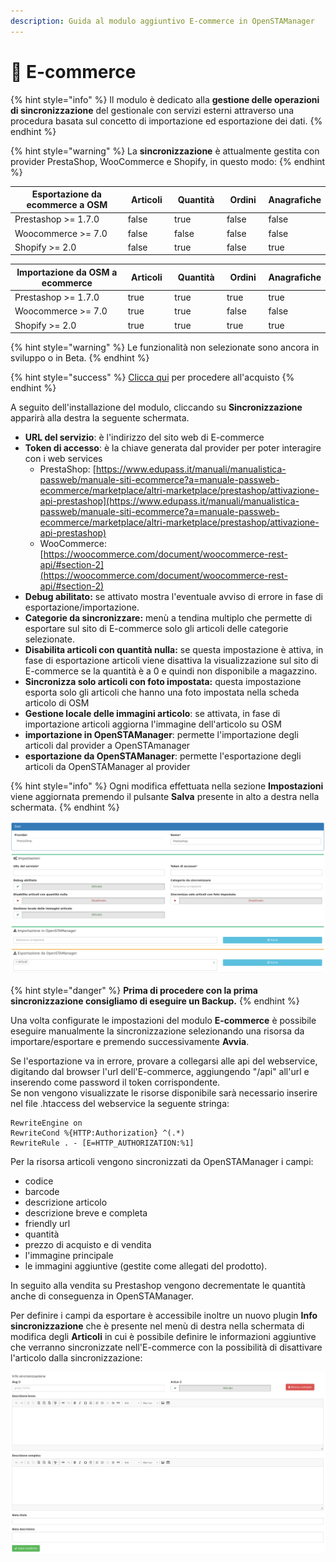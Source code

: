 ```yaml
---
description: Guida al modulo aggiuntivo E-commerce in OpenSTAManager
---
```


# 📗 E-commerce

{% hint style="info" %}
Il modulo è dedicato alla **gestione delle operazioni di sincronizzazione** del gestionale con servizi esterni attraverso una procedura basata sul concetto di importazione ed esportazione dei dati.
{% endhint %}

{% hint style="warning" %}
La **sincronizzazione** è attualmente gestita con provider PrestaShop, WooCommerce e Shopify, in questo modo:
{% endhint %}

<table><thead><tr><th width="347">Esportazione da ecommerce a OSM</th><th width="89" data-type="checkbox">Articoli</th><th width="100" data-type="checkbox">Quantità </th><th width="83" data-type="checkbox">Ordini</th><th data-type="checkbox">Anagrafiche</th></tr></thead><tbody><tr><td>Prestashop >= 1.7.0</td><td>false</td><td>true</td><td>false</td><td>false</td></tr><tr><td>Woocommerce >= 7.0</td><td>false</td><td>false</td><td>false</td><td>false</td></tr><tr><td>Shopify >= 2.0</td><td>false</td><td>true</td><td>false</td><td>true</td></tr></tbody></table>

<table><thead><tr><th width="350">Importazione da OSM a ecommerce</th><th width="91" data-type="checkbox">Articoli</th><th width="100" data-type="checkbox">Quantità</th><th width="83" data-type="checkbox">Ordini</th><th data-type="checkbox">Anagrafiche</th></tr></thead><tbody><tr><td>Prestashop >= 1.7.0</td><td>true</td><td>true</td><td>true</td><td>true</td></tr><tr><td>Woocommerce >= 7.0</td><td>true</td><td>true</td><td>false</td><td>false</td></tr><tr><td>Shopify >= 2.0</td><td>true</td><td>true</td><td>true</td><td>true</td></tr></tbody></table>

{% hint style="warning" %}
Le funzionalità non selezionate sono ancora in sviluppo o in Beta.
{% endhint %}

{% hint style="success" %}
[Clicca qui](https://shop.openstamanager.com/prodotto/e-commerce/) per procedere all'acquisto
{% endhint %}

A seguito dell'installazione del modulo, cliccando su **Sincronizzazione** apparirà alla destra la seguente schermata.

* **URL del servizio**: è l'indirizzo del sito web di E-commerce
* **Token di accesso**: è la chiave generata dal provider per poter interagire con i web services
  * PrestaShop: [https://www.edupass.it/manuali/manualistica-passweb/manuale-siti-ecommerce?a=manuale-passweb-ecommerce/marketplace/altri-marketplace/prestashop/attivazione-api-prestashop](https://www.edupass.it/manuali/manualistica-passweb/manuale-siti-ecommerce?a=manuale-passweb-ecommerce/marketplace/altri-marketplace/prestashop/attivazione-api-prestashop)
  * WooCommerce: [https://woocommerce.com/document/woocommerce-rest-api/#section-2](https://woocommerce.com/document/woocommerce-rest-api/#section-2)
* **Debug abilitato:** se attivato mostra l'eventuale avviso di errore in fase di esportazione/importazione.
* **Categorie da sincronizzare:** menù a tendina multiplo che permette di esportare sul sito di E-commerce solo gli articoli delle categorie selezionate.
* **Disabilita articoli con quantità nulla:** se questa impostazione è attiva, in fase di esportazione articoli viene disattiva la visualizzazione sul sito di E-commerce se la quantità è a 0 e quindi non disponibile a magazzino.
* **Sincronizza solo articoli con foto impostata:** questa impostazione esporta solo gli articoli che hanno una foto impostata nella scheda articolo di OSM
* **Gestione locale delle immagini articolo**: se attivata, in fase di importazione articoli aggiorna l'immagine dell'articolo su OSM
* **importazione in OpenSTAManager**: permette l'importazione degli articoli dal provider a OpenSTAmanager
* **esportazione da OpenSTAManager**: permette l'esportazione degli articoli da OpenSTAManager al provider

{% hint style="info" %}
Ogni modifica effettuata nella sezione **Impostazioni** viene aggiornata premendo il pulsante **Salva** presente in alto a destra nella schermata.
{% endhint %}

![](../.gitbook/assets/Sincronizzazione-Bike-Manager.png)

{% hint style="danger" %}
**Prima di procedere con la prima sincronizzazione consigliamo di eseguire un Backup.**
{% endhint %}

Una volta configurate le impostazioni del modulo **E-commerce** è possibile eseguire manualmente la sincronizzazione selezionando una risorsa da importare/esportare e premendo successivamente **Avvia**.

Se l'esportazione va in errore, provare a collegarsi alle api del webservice, digitando dal browser l'url dell'E-commerce, aggiungendo "/api" all'url e inserendo come password il token corrispondente.\
Se non vengono visualizzate le risorse disponibile sarà necessario inserire nel file .htaccess del webservice la seguente stringa:

```
RewriteEngine on
RewriteCond %{HTTP:Authorization} ^(.*)
RewriteRule . - [E=HTTP_AUTHORIZATION:%1]
```

Per la risorsa articoli vengono sincronizzati da OpenSTAManager i campi:

* codice
* barcode
* descrizione articolo
* descrizione breve e completa
* friendly url
* quantità
* prezzo di acquisto e di vendita
* l'immagine principale
* le immagini aggiuntive (gestite come allegati del prodotto).

In seguito alla vendita su Prestashop vengono decrementate le quantità anche di conseguenza in OpenSTAManager.

Per definire i campi da esportare è accessibile inoltre un nuovo plugin **Info** **sincronizzazione** che è presente nel menù di destra nella schermata di modifica degli **Articoli** in cui è possibile definire le informazioni aggiuntive che verranno sincronizzate nell'E-commerce con la possibilità di disattivare l'articolo dalla sincronizzazione:

![](../.gitbook/assets/Articoli-Bike-Manager.png)

